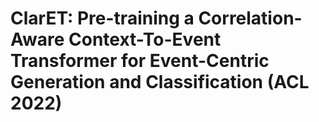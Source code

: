 # ClarET: Pre-training a Correlation-Aware Context-To-Event Transformer for Event-Centric Generation and Classification (ACL 2022)

